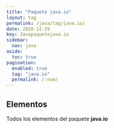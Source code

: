 ```yaml
---
title: "Paquete java.io"
layout: tag
permalink: /java/tag/java.io/
date: 2020-12-29
key: Javapaquetejava.io
sidebar: 
  nav: java
aside: 
  toc: true
pagination: 
  enabled: true
  tag: "java.io"
  permalink: /:num/
---
```


<h2>Elementos</h2>
Todos los elementos del paquete <strong>java.io</strong>
